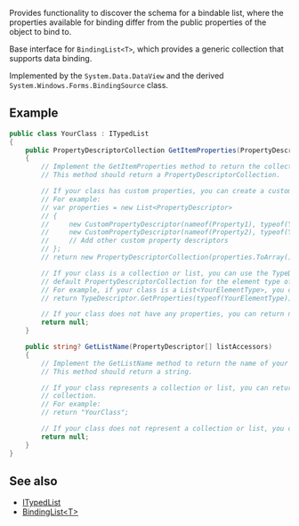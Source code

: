Provides functionality to discover the schema for a bindable list, where the properties available for binding differ from the public properties of the object to bind to.

Base interface for `BindingList<T>`, which provides a generic collection that supports data binding.

Implemented by the `System.Data.DataView` and the derived `System.Windows.Forms.BindingSource` class.

## Example

```csharp
public class YourClass : ITypedList
{
    public PropertyDescriptorCollection GetItemProperties(PropertyDescriptor[] listAccessors)
    {
        // Implement the GetItemProperties method to return the collection of properties for your class.
        // This method should return a PropertyDescriptorCollection.

        // If your class has custom properties, you can create a custom PropertyDescriptorCollection and return it.
        // For example:
        // var properties = new List<PropertyDescriptor>
        // {
        //     new CustomPropertyDescriptor(nameof(Property1), typeof(YourClass)),
        //     new CustomPropertyDescriptor(nameof(Property2), typeof(YourClass)),
        //     // Add other custom property descriptors
        // };
        // return new PropertyDescriptorCollection(properties.ToArray());

        // If your class is a collection or list, you can use the TypeDescriptor.GetProperties method to obtain the
        // default PropertyDescriptorCollection for the element type of your collection or list.
        // For example, if your class is a List<YourElementType>, you can return it like this:
        // return TypeDescriptor.GetProperties(typeof(YourElementType));

        // If your class does not have any properties, you can return null.
        return null;
    }

    public string? GetListName(PropertyDescriptor[] listAccessors)
    {
        // Implement the GetListName method to return the name of your class or collection.
        // This method should return a string.

        // If your class represents a collection or list, you can return the name of your class or the name of your
        // collection.
        // For example:
        // return "YourClass";

        // If your class does not represent a collection or list, you can return null or an empty string.
        return null;
    }
}
```

## See also

- [ITypedList](https://learn.microsoft.com/en-us/dotnet/api/system.componentmodel.itypedlist)
- [BindingList&lt;T&gt;](https://learn.microsoft.com/en-us/dotnet/api/system.componentmodel.bindinglist-1)